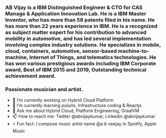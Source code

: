 ### AB Vijay is a IBM Distinguished Engineer & CTO for CAS Manage & Application Innovation Lab. He is a IBM Master Inventor, who has more than 58 patents filed in his name. He has more than 22 years experience in IBM. He is a recognized as subject matter expert for his contribution to advanced mobility in automotive, and has led several implementation involving complex industry solutions. He specializes in mobile, cloud, containers, automotive, sensor-based machine-to-machine, Internet of Things, and telematics technologies. He has won various prestigious awards including IBM Corporate award, Best of IBM 2015 and 2019, Outstanding technical achievement award.

### Passionate musician and artist.



- 🔭 I’m currently working on Hybrid Cloud Platform
- 🌱 I’m currently learning pulumi, Infrastructure coding & Reactjs
- 💬 Ask me about Hybrid Cloud, Platform Engineering, GraalVM
- 📫 How to reach me: Twitter @abvijaykumar, Linkedin @abvijaykumar
- ⚡ Fun fact: I compose music artist name @a b veejay in Spotify, Apple Music
